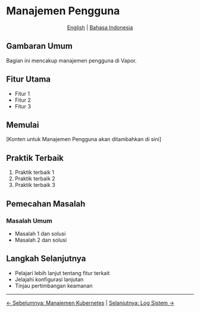 # Manajemen Pengguna

<p align="center">
  <a href="../en/10-user-management.md">English</a> | <a href="../id/">Bahasa Indonesia</a>
</p>

## Gambaran Umum

Bagian ini mencakup manajemen pengguna di Vapor.

## Fitur Utama

- Fitur 1
- Fitur 2
- Fitur 3

## Memulai

[Konten untuk Manajemen Pengguna akan ditambahkan di sini]

## Praktik Terbaik

1. Praktik terbaik 1
2. Praktik terbaik 2
3. Praktik terbaik 3

## Pemecahan Masalah

### Masalah Umum

- Masalah 1 dan solusi
- Masalah 2 dan solusi

## Langkah Selanjutnya

- Pelajari lebih lanjut tentang fitur terkait
- Jelajahi konfigurasi lanjutan
- Tinjau pertimbangan keamanan

---

[← Sebelumnya: Manajemen Kubernetes](09-kubernetes-management.md) | [Selanjutnya: Log Sistem →](11-system-logs.md)